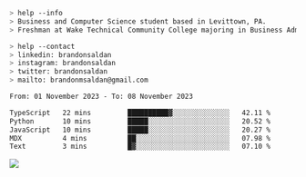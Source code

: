 ````bash
> help --info
> Business and Computer Science student based in Levittown, PA.
> Freshman at Wake Technical Community College majoring in Business Administration.
````

````bash
> help --contact
> linkedin: brandonsaldan
> instagram: brandonsaldan
> twitter: brandonsaldan
> mailto: brandonmsaldan@gmail.com
````

<!--START_SECTION:waka-->

```txt
From: 01 November 2023 - To: 08 November 2023

TypeScript   22 mins         ██████████▓░░░░░░░░░░░░░░   42.11 %
Python       10 mins         █████░░░░░░░░░░░░░░░░░░░░   20.52 %
JavaScript   10 mins         █████░░░░░░░░░░░░░░░░░░░░   20.27 %
MDX          4 mins          ██░░░░░░░░░░░░░░░░░░░░░░░   07.98 %
Text         3 mins          █▓░░░░░░░░░░░░░░░░░░░░░░░   07.10 %
```

<!--END_SECTION:waka-->

![](https://komarev.com/ghpvc/?username=brandonsaldan&color=6A8AFF)
